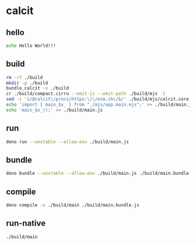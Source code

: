 # calcit

## hello

```sh
echo Hello World!!!
```

## build

```sh
rm -rf ./build
mkdir -p ./build
bundle_calcit -o ./build
cr ./build/compact.cirru --emit-js --emit-path ./build/mjs -1
sed -i 's/@calcit\/procs/https:\/\/esm.sh\/&/' ./build/mjs/calcit.core.mjs
echo 'import { main_$x_ } from "./mjs/app.main.mjs";' >> ./build/main.js
echo 'main_$x_();' >> ./build/main.js
```

## run

```sh
deno run --unstable --allow-env ./build/main.js
```

## bundle

```sh
deno bundle --unstable --allow-env ./build/main.js ./build/main.bundle.js
```

## compile

```sh
deno compile -o ./build/main ./build/main.bundle.js
```

## run-native

```sh
./build/main
```
